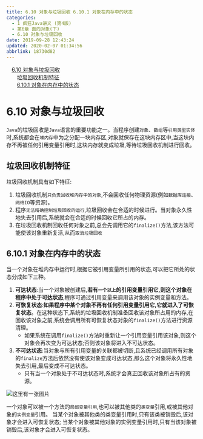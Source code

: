 ```yaml
---
title: 6.10 对象与垃圾回收 6.10.1 对象在内存中的状态
categories: 
  - 1 疯狂Java讲义 (第4版)
  - 第6章 面向对象(下)
  - 6.10 对象与垃圾回收
date: 2019-09-28 12:43:24
updated: 2020-02-07 01:34:56
abbrlink: 18730d82
---
```

<div id='my_toc'><a href="/JavaReadingNotes/18730d82/#6-10-对象与垃圾回收" class="header_1">6.10 对象与垃圾回收</a>&nbsp;<br><a href="/JavaReadingNotes/18730d82/#垃圾回收机制特征" class="header_2">垃圾回收机制特征</a>&nbsp;<br><a href="/JavaReadingNotes/18730d82/#6-10-1-对象在内存中的状态" class="header_2">6.10.1 对象在内存中的状态</a>&nbsp;<br></div>
<style>.header_1{margin-left: 1em;}.header_2{margin-left: 2em;}.header_3{margin-left: 3em;}.header_4{margin-left: 4em;}.header_5{margin-left: 5em;}.header_6{margin-left: 6em;}</style>
<!--more-->
<script>if (navigator.platform.search('arm')==-1){document.getElementById('my_toc').style.display = 'none';}var e,p = document.getElementsByTagName('p');while (p.length>0) {e = p[0];e.parentElement.removeChild(e);}</script>

<!--end-->
<!--SSTStart-->
# 6.10 对象与垃圾回收 #

`Java`的垃圾回收是`Java`语言的重要功能之一。当程序创建`对象`、`数组`等`引用类型实体`时,系统都会在`堆内存`中为之分配一块内存区,对象就保存在这块内存区中,当这块内存不再被任何引用变量引用时,这块内存就变成垃圾,等待垃圾回收机制进行回收。
## 垃圾回收机制特征 ##
垃圾回收机制具有如下特征:
1. 垃圾回收机制`只负责回收堆内存中的对象`,不会回收任何物理资源(例如`数据库连接`、`网络IO`等资源)。
2. 程序`无法精确控制垃圾回收的运行`,垃圾回收会在合适的时候进行。当对象永久性地失去引用后,系统就会在合适的时候回收它所占的内存。
3. 在垃圾回收机制回收任何对象之前,总会先调用它的`finalize()`方法,该方法可能使该对象重新复活,从而`取消垃圾回收`

## 6.10.1 对象在内存中的状态 ##
当一个对象在堆内存中运行时,根据它被引用变量所引用的状态,可以把它所处的状态分成如下三种。
1. **可达状态**:当一个对象被创建后,**若有`一个以上`的引用变量引用它,则这个对象在程序中处于可达状态**,程序可通过引用变量来调用该对象的实例变量和方法。
2. **可恢复状态**:**如果程序中某个对象不再有任何引用变量引用它,它就进入了可恢复状态**。在这种状态下,系统的垃圾回收机制准备回收该对象所占用的内存,在回收该对象之前,系统会调用所有可恢复状态对象的`finalize()`方法进行资源清理。
    - 如果系统在调用`finalize()`方法时重新让一个引用变量引用该对象,则这个对象会再次变为可达状态;否则该对象将进入不可达状态。
3. **不可达状态**:当对象与所有引用变量的关联都被切断,且系统已经调用所有对象的`finalize`方法后依然没有使该对象变成可达状态,那么这个对象将永久性地失去引用,最后变成不可达状态。
    - 只有当一个对象处于不可达状态时,系统才会真正回收该对象所占有的资源。

![这里有一张图片](https://image-1257720033.cos.ap-shanghai.myqcloud.com/blog/readbooknote/FangKuangJavaJiangYi4/ch6/4.png)

一个对象可以被一个方法的`局部变量引用`,也可以被其他类的`类变量`引用,或被其他对象的`实例变量`引用。
当某个对象被其他类的类变量引用时,只有该类被销毁后,该对象才会进入可恢复状态;
当某个对象被其他对象的实例变量引用时,只有当该对象被销毁后,该对象才会进入可恢复状态。
<!--SSTStop-->

